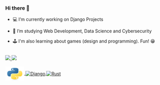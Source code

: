 ### Hi there 👋

- 💻 I’m currently working on Django Projects
- 📙 I’m studying Web Development, Data Science and Cybersecurity

- 🕹 I'm also learning about games (design and programming). Fun! 😁


##

<div>
<a href="https://github.com/KabolCode">
  <img height="180em" src="https://github-readme-stats.vercel.app/api?username=KabolCode&show_icons=true&theme=dark&include_all_commits=false&count_private=true"/>
  <img src="https://github-readme-stats.vercel.app/api/top-langs?username=KabolCode&theme=dark&layout=compact&include_all_commits=false&count_private=true"/>
</div>
<div style="display: inline_block"><br>
  <img align="center" alt="Python" height="45" width="60" src="https://raw.githubusercontent.com/devicons/devicon/master/icons/python/python-original.svg">
  <img align="center" alt="Django" height="30" width="110" src="https://img.shields.io/badge/Django-092E20?style=for-the-badge&logo=django&logoColor=white">
  <img align="center" alt="Rust" height="30" width="85" src="https://img.shields.io/badge/rust-%23000000.svg?style=for-the-badge&logo=rust&logoColor=white">
 </a>
 </div>

##

